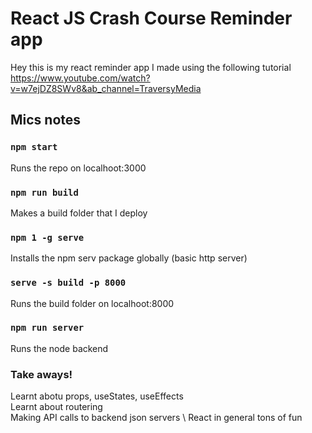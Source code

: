 # React JS Crash Course Reminder app

Hey this is my react reminder app I made using the following tutorial \
https://www.youtube.com/watch?v=w7ejDZ8SWv8&ab_channel=TraversyMedia

## Mics notes

### `npm start` 
Runs the repo on localhoot:3000

### `npm run build` 
Makes a build folder that I deploy

### `npm 1 -g serve` 
Installs the npm serv package globally (basic http server)

### `serve -s build -p 8000` 
Runs the build folder on localhoot:8000

### `npm run server`
Runs the node backend


### Take aways!
Learnt abotu props, useStates, useEffects \
Learnt about routering \
Making API calls to backend json servers \ 
React in general tons of fun